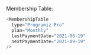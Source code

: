 Membership Table:

```js
<MembershipTable
  type="Programiz Pro"
  plan="Monthly"
  lastPaymentDate="2021-08-19"
  nextPaymentDate="2021-09-19"
/>
```
